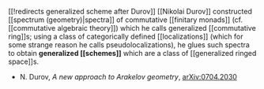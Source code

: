 [[!redirects generalized scheme after Durov]]
[[Nikolai Durov]] constructed [[spectrum (geometry)|spectra]] of commutative [[finitary monads]] (cf. [[commutative algebraic theory]]) which he calls generalized [[commutative ring]]s; using a class of categorically defined [[localizations]] (which for some strange reason he calls pseudolocalizations), he glues such spectra to obtain __generalized [[schemes]]__ which are a class of [[generalized ringed space]]s. 

* N. Durov, _A new approach to Arakelov geometry_, [arXiv:0704.2030](http://arxiv.org/abs/0704.2030/)